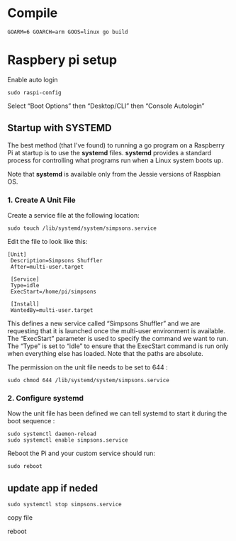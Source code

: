 # Compile
```
GOARM=6 GOARCH=arm GOOS=linux go build
```

# Raspbery pi setup
Enable auto login
```
sudo raspi-config
```
Select “Boot Options” then “Desktop/CLI” then “Console Autologin”

## **Startup with SYSTEMD**

The best method (that I've found) to running a go program on a Raspberry Pi at startup is to use the **systemd** files. **systemd** provides a standard process for controlling what programs run when a Linux system boots up. 

Note that **systemd** is available only from the Jessie versions of Raspbian OS.

### **1. Create A Unit File**

Create a service file at the following location:
```
sudo touch /lib/systemd/system/simpsons.service
```

Edit the file to look like this:

```
[Unit]
 Description=Simpsons Shuffler
 After=multi-user.target

 [Service]
 Type=idle
 ExecStart=/home/pi/simpsons

 [Install]
 WantedBy=multi-user.target
```

This defines a new service called “Simpsons Shuffler” and we are requesting that it is launched once the multi-user environment is available. The “ExecStart” parameter is used to specify the command we want to run. The “Type” is set to “idle” to ensure that the ExecStart command is run only when everything else has loaded. Note that the paths are absolute.

The permission on the unit file needs to be set to 644 :

```
sudo chmod 644 /lib/systemd/system/simpsons.service
```

### **2. Configure systemd**

Now the unit file has been defined we can tell systemd to start it during the boot sequence :

```
sudo systemctl daemon-reload
sudo systemctl enable simpsons.service
```

Reboot the Pi and your custom service should run:

```
sudo reboot
```



## update app if neded
```
sudo systemctl stop simpsons.service
 ```

 copy file

 reboot